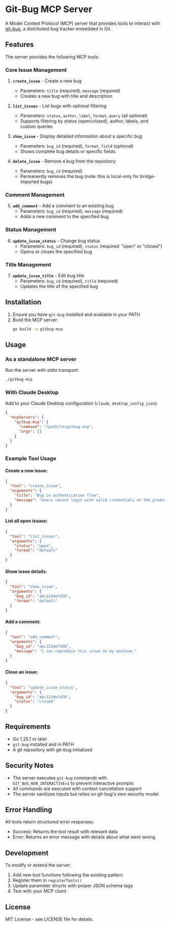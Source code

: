 # Git-Bug MCP Server

A Model Context Protocol (MCP) server that provides tools to interact with [git-bug](https://github.com/git-bug/git-bug), a distributed bug tracker embedded in Git.

## Features

The server provides the following MCP tools:

### Core Issue Management

1. **`create_issue`** - Create a new bug
   - Parameters: `title` (required), `message` (required)
   - Creates a new bug with title and description

2. **`list_issues`** - List bugs with optional filtering
   - Parameters: `status`, `author`, `label`, `format`, `query` (all optional)
   - Supports filtering by status (open/closed), author, labels, and custom queries

3. **`show_issue`** - Display detailed information about a specific bug
   - Parameters: `bug_id` (required), `format`, `field` (optional)
   - Shows complete bug details or specific fields

4. **`delete_issue`** - Remove a bug from the repository
   - Parameters: `bug_id` (required)
   - Permanently removes the bug (note: this is local-only for bridge-imported bugs)

### Comment Management

5. **`add_comment`** - Add a comment to an existing bug
   - Parameters: `bug_id` (required), `message` (required)
   - Adds a new comment to the specified bug

### Status Management

6. **`update_issue_status`** - Change bug status
   - Parameters: `bug_id` (required), `status` (required: "open" or "closed")
   - Opens or closes the specified bug

### Title Management

7. **`update_issue_title`** - Edit bug title
   - Parameters: `bug_id` (required), `title` (required)
   - Updates the title of the specified bug

## Installation

1. Ensure you have `git-bug` installed and available in your PATH
2. Build the MCP server:
   ```bash
   go build -o gitbug-mcp
   ```

## Usage

### As a standalone MCP server

Run the server with stdio transport:
```bash
./gitbug-mcp
```

### With Claude Desktop

Add to your Claude Desktop configuration (`claude_desktop_config.json`):

```json
{
  "mcpServers": {
    "gitbug-mcp": {
      "command": "/path/to/gitbug-mcp",
      "args": []
    }
  }
}
```

### Example Tool Usage

#### Create a new issue:
```json
{
  "tool": "create_issue",
  "arguments": {
    "title": "Bug in authentication flow",
    "message": "Users cannot login with valid credentials on the production environment."
  }
}
```

#### List all open issues:
```json
{
  "tool": "list_issues",
  "arguments": {
    "status": "open",
    "format": "default"
  }
}
```

#### Show issue details:
```json
{
  "tool": "show_issue",
  "arguments": {
    "bug_id": "abc123def456",
    "format": "default"
  }
}
```

#### Add a comment:
```json
{
  "tool": "add_comment",
  "arguments": {
    "bug_id": "abc123def456",
    "message": "I can reproduce this issue on my machine."
  }
}
```

#### Close an issue:
```json
{
  "tool": "update_issue_status",
  "arguments": {
    "bug_id": "abc123def456",
    "status": "closed"
  }
}
```

## Requirements

- Go 1.25.1 or later
- `git-bug` installed and in PATH
- A git repository with git-bug initialized

## Security Notes

- The server executes `git-bug` commands with `GIT_BUG_NON_INTERACTIVE=1` to prevent interactive prompts
- All commands are executed with context cancellation support
- The server sanitizes inputs but relies on git-bug's own security model

## Error Handling

All tools return structured error responses:
- Success: Returns the tool result with relevant data
- Error: Returns an error message with details about what went wrong

## Development

To modify or extend the server:

1. Add new tool functions following the existing pattern
2. Register them in `registerTools()`
3. Update parameter structs with proper JSON schema tags
4. Test with your MCP client

## License

MIT License - see LICENSE file for details.